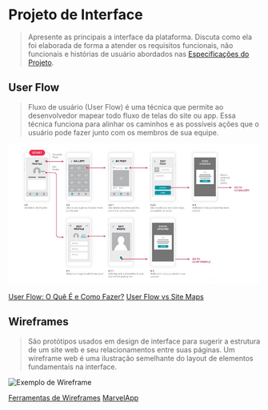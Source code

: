
# Projeto de Interface

> Apresente as principais a interface da plataforma. Discuta como ela
> foi elaborada de forma a atender os requisitos funcionais, não
> funcionais e histórias de usuário abordados nas [Especificações do
> Projeto](2-Especificação.md).

## User Flow
> Fluxo de usuário (User Flow) é uma técnica que permite ao desenvolvedor
> mapear todo fluxo de telas do site ou app. Essa técnica funciona
> para alinhar os caminhos e as possíveis ações que o usuário pode
> fazer junto com os membros de sua equipe.

![Exemplo de UserFlow](images/userflow.jpg)

[User Flow: O Quê É e Como Fazer?](https://medium.com/7bits/fluxo-de-usu%C3%A1rio-user-flow-o-que-%C3%A9-como-fazer-79d965872534)
[User Flow vs Site Maps](http://designr.com.br/sitemap-e-user-flow-quais-as-diferencas-e-quando-usar-cada-um/)


## Wireframes
> São protótipos usados em design de interface para sugerir a
> estrutura de um site web e seu relacionamentos entre suas
> páginas. Um wireframe web é uma ilustração semelhante do
> layout de elementos fundamentais na interface.

![Exemplo de Wireframe](images/wireframe-exemplo.png)

[Ferramentas de Wireframes](https://rockcontent.com/blog/wireframes/)
[MarvelApp](https://marvelapp.com/developers/documentation/tutorials/)
